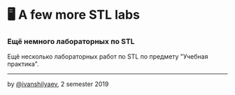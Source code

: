 
# 🖥 A few more STL labs
### **Ещё немного лабораторных по STL**
Ещё несколько лабораторных работ по STL по предмету "Учебная практика".

---
by [@ivanshilyaev](https://github.com/ivanshilyaev), 2 semester 2019
